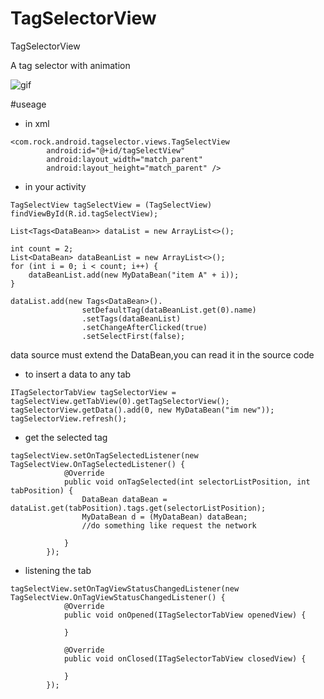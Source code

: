 # TagSelectorView
TagSelectorView

A tag selector with animation


![gif](https://github.com/Rock610/TagSelectorView/blob/master/gif/sample.gif)


#useage

- in xml
```
<com.rock.android.tagselector.views.TagSelectView
        android:id="@+id/tagSelectView"
        android:layout_width="match_parent"
        android:layout_height="match_parent" />
```

- in your activity
```
TagSelectView tagSelectView = (TagSelectView) findViewById(R.id.tagSelectView);

List<Tags<DataBean>> dataList = new ArrayList<>();

int count = 2;
List<DataBean> dataBeanList = new ArrayList<>();
for (int i = 0; i < count; i++) {
    dataBeanList.add(new MyDataBean("item A" + i));
}

dataList.add(new Tags<DataBean>().
                setDefaultTag(dataBeanList.get(0).name)
                .setTags(dataBeanList)
                .setChangeAfterClicked(true)
                .setSelectFirst(false);

```
data source must extend the DataBean,you can read it in the source code
- to insert a data to any tab
```
ITagSelectorTabView tagSelectorView = tagSelectView.getTabView(0).getTagSelectorView();
tagSelectorView.getData().add(0, new MyDataBean("im new"));
tagSelectorView.refresh();
```

- get the selected tag
```
tagSelectView.setOnTagSelectedListener(new TagSelectView.OnTagSelectedListener() {
            @Override
            public void onTagSelected(int selectorListPosition, int tabPosition) {
                DataBean dataBean = dataList.get(tabPosition).tags.get(selectorListPosition);
                MyDataBean d = (MyDataBean) dataBean;
                //do something like request the network

            }
        });

```

- listening the tab
```
tagSelectView.setOnTagViewStatusChangedListener(new TagSelectView.OnTagViewStatusChangedListener() {
            @Override
            public void onOpened(ITagSelectorTabView openedView) {
              
            }

            @Override
            public void onClosed(ITagSelectorTabView closedView) {
              
            }
        });

```


